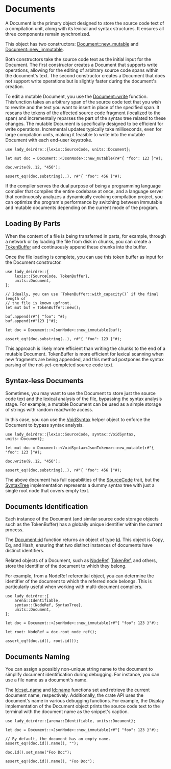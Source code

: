 <!------------------------------------------------------------------------------
  This file is a part of the "Lady Deirdre" work,
  a compiler front-end foundation technology.

  This work is proprietary software with source-available code.

  To copy, use, distribute, and contribute to this work, you must agree to
  the terms of the General License Agreement:

  https://github.com/Eliah-Lakhin/lady-deirdre/blob/master/EULA.md.

  The agreement grants you a Commercial-Limited License that gives you
  the right to use my work in non-commercial and limited commercial products
  with a total gross revenue cap. To remove this commercial limit for one of
  your products, you must acquire an Unrestricted Commercial License.

  If you contribute to the source code, documentation, or related materials
  of this work, you must assign these changes to me. Contributions are
  governed by the "Derivative Work" section of the General License
  Agreement.

  Copying the work in parts is strictly forbidden, except as permitted under
  the terms of the General License Agreement.

  If you do not or cannot agree to the terms of this Agreement,
  do not use this work.

  This work is provided "as is" without any warranties, express or implied,
  except to the extent that such disclaimers are held to be legally invalid.

  Copyright (c) 2024 Ilya Lakhin (Илья Александрович Лахин).
  All rights reserved.
------------------------------------------------------------------------------->

# Documents

A Document is the primary object designed to store the source code text of a
compilation unit, along with its lexical and syntax structures. It ensures all
three components remain synchronized.

This object has two
constructors: [Document::new_mutable](https://docs.rs/lady-deirdre/2.0.0/lady_deirdre/units/enum.Document.html#method.new_mutable)
and [Document::new_immutable](https://docs.rs/lady-deirdre/2.0.0/lady_deirdre/units/enum.Document.html#method.new_immutable).

Both constructors take the source code text as the initial input for the
Document. The first constructor creates a Document that supports write
operations, allowing for the editing of arbitrary source code spans within the
document's text. The second constructor creates a Document that does not support
write operations but is slightly faster during the document's creation.

To edit a mutable Document, you use
the [Document::write](https://docs.rs/lady-deirdre/2.0.0/lady_deirdre/units/enum.Document.html#method.write)
function. Thisfunction takes an arbitrary span of the source code text that you
wish to rewrite and the text you want to insert in place of the specified span.
It rescans the tokens of the affected source code fragment (localized to the
span) and incrementally reparses the part of the syntax tree related to these
changes. The mutable Document is specifically designed to be efficient for write
operations. Incremental updates typically take milliseconds, even for large
compilation units, making it feasible to write into the mutable Document with
each end-user keystroke.

```rust,noplayground
use lady_deirdre::{lexis::SourceCode, units::Document};

let mut doc = Document::<JsonNode>::new_mutable(r#"{ "foo": 123 }"#);

doc.write(9..12, "456");

assert_eq!(doc.substring(..), r#"{ "foo": 456 }"#);
```

If the compiler serves the dual purpose of being a programming language compiler
that compiles the entire codebase at once, and a language server that
continuously analyzes a dynamically evolving compilation project, you can
optimize the program's performance by switching between immutable and mutable
documents depending on the current mode of the program.

## Loading By Parts

When the content of a file is being transferred in parts, for example, through a
network or by loading the file from disk in chunks, you can create
a [TokenBuffer](https://docs.rs/lady-deirdre/2.0.0/lady_deirdre/lexis/struct.TokenBuffer.html)
and continuously append these chunks into the buffer.

Once the file loading is complete, you can use this token buffer as input for
the Document constructor.

```rust,noplayground
use lady_deirdre::{
    lexis::{SourceCode, TokenBuffer},
    units::Document,
};

// Ideally, you can use `TokenBuffer::with_capacity()` if the final length of
// the file is known upfront.
let mut buf = TokenBuffer::new();

buf.append(r#"{ "foo": "#);
buf.append(r#"123 }"#);

let doc = Document::<JsonNode>::new_immutable(buf);

assert_eq!(doc.substring(..), r#"{ "foo": 123 }"#);
```

This approach is likely more efficient than writing the chunks to the end of a
mutable Document. TokenBuffer is more efficient for lexical scanning when new
fragments are being appended, and this method postpones the syntax parsing of
the not-yet-completed source code text.

## Syntax-less Documents

Sometimes, you may want to use the Document to store just the source code text
and the lexical analysis of the file, bypassing the syntax analysis stage. For
example, a mutable Document can be used as a simple storage of strings with
random read/write access.

In this case, you can use
the [VoidSyntax](https://docs.rs/lady-deirdre/2.0.0/lady_deirdre/syntax/struct.VoidSyntax.html)
helper object to enforce the Document to bypass syntax analysis.

```rust,noplayground
use lady_deirdre::{lexis::SourceCode, syntax::VoidSyntax, units::Document};

let mut doc = Document::<VoidSyntax<JsonToken>>::new_mutable(r#"{ "foo": 123 }"#);

doc.write(9..12, "456");

assert_eq!(doc.substring(..), r#"{ "foo": 456 }"#);
```

The above document has full capabilities of
the [SourceCode](https://docs.rs/lady-deirdre/2.0.0/lady_deirdre/lexis/trait.SourceCode.html)
trait, but
the [SyntaxTree](https://docs.rs/lady-deirdre/2.0.0/lady_deirdre/syntax/trait.SyntaxTree.html)
implementation represents a dummy syntax tree with just a single root node that
covers empty text.

## Documents Identification

Each instance of the Document (and similar source code storage objects such as
the TokenBuffer) has a globally unique identifier within the current process.

The [Document::id](https://docs.rs/lady-deirdre/2.0.0/lady_deirdre/units/enum.Document.html#method.id)
function returns an object of
type [Id](https://docs.rs/lady-deirdre/2.0.0/lady_deirdre/arena/struct.Id.html).
This object is Copy, Eq, and Hash, ensuring that two distinct instances of
documents have distinct identifiers.

Related objects of a Document, such
as [NodeRef](https://docs.rs/lady-deirdre/2.0.0/lady_deirdre/syntax/struct.NodeRef.html),
[TokenRef](https://docs.rs/lady-deirdre/2.0.0/lady_deirdre/lexis/struct.TokenRef.html),
and others, store the identifier of the document to which they belong.

For example, from a NodeRef referential object, you can determine the identifier
of the document to which the referred node belongs. This is particularly useful
when working with multi-document compilers.

```rust,noplayground
use lady_deirdre::{
    arena::Identifiable,
    syntax::{NodeRef, SyntaxTree},
    units::Document,
};

let doc = Document::<JsonNode>::new_immutable(r#"{ "foo": 123 }"#);

let root: NodeRef = doc.root_node_ref();

assert_eq!(doc.id(), root.id());
```

## Documents Naming

You can assign a possibly non-unique string name to the document to simplify
document identification during debugging. For instance, you can use a file name
as a document's name.

The [Id::set_name](https://docs.rs/lady-deirdre/2.0.0/lady_deirdre/arena/struct.Id.html#method.set_name)
and [Id::name](https://docs.rs/lady-deirdre/2.0.0/lady_deirdre/arena/struct.Id.html#method.name)
functions set and retrieve the current document name, respectively.
Additionally, the crate API uses the document's name in various debugging
functions. For example, the Display implementation of the Document object prints
the source code text to the terminal with the document name as the snippet's
caption.

```rust,noplayground
use lady_deirdre::{arena::Identifiable, units::Document};

let doc = Document::<JsonNode>::new_immutable(r#"{ "foo": 123 }"#);

// By default, the document has an empty name.
assert_eq!(doc.id().name(), "");

doc.id().set_name("Foo Doc");

assert_eq!(doc.id().name(), "Foo Doc");
```

